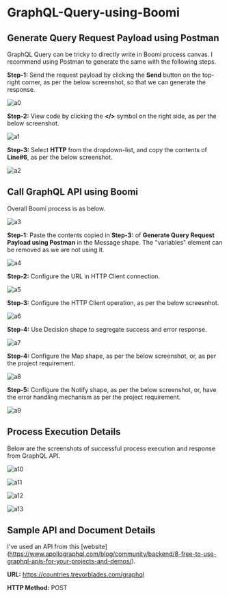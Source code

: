 # GraphQL-Query-using-Boomi

## Generate Query Request Payload using Postman
GraphQL Query can be tricky to directly write in Boomi process canvas. I recommend using Postman to generate the same with the following steps.

**Step-1:** Send the request payload by clicking the **Send** button on the top-right corner, as per the below screenshot, so that we can generate the response.

![a0](https://user-images.githubusercontent.com/12267939/205017655-5fe1ba42-3380-4e8c-b502-102b46cb6d71.JPG)

**Step-2:** View code by clicking the **</>** symbol on the right side, as per the below screenshot.

![a1](https://user-images.githubusercontent.com/12267939/205017951-1220196d-cd33-4b00-9850-46c0805ae8de.JPG)

**Step-3:** Select **HTTP** from the dropdown-list, and copy the contents of **Line#6**, as per the below screenshot.

![a2](https://user-images.githubusercontent.com/12267939/205018749-2987d9aa-c36c-4f67-b2a5-a53f730e0cf1.JPG)



## Call GraphQL API using Boomi
Overall Boomi process is as below.

![a3](https://user-images.githubusercontent.com/12267939/205021012-5bf1e7c5-b86d-451c-92a8-ccf6a852c1d7.JPG)

**Step-1:** Paste the contents copied in **Step-3:** of **Generate Query Request Payload using Postman** in the Message shape. The "variables" element can be removed as we are not using it.

![a4](https://user-images.githubusercontent.com/12267939/205024715-2c775a9a-c5ba-4b4c-b73d-6870f1eb6d38.JPG)

**Step-2:** Configure the URL in HTTP Client connection.

![a5](https://user-images.githubusercontent.com/12267939/205024773-c0be81cb-0aaf-452d-b6b2-00de2b502cd7.JPG)

**Step-3:** Configure the HTTP Client operation, as per the below screesnhot.

![a6](https://user-images.githubusercontent.com/12267939/205024825-d33d6861-1658-424e-9a5a-cb7668029ab7.JPG)

**Step-4:** Use Decision shape to segregate success and error response.

![a7](https://user-images.githubusercontent.com/12267939/205024916-db36d68c-548e-46a3-9688-98b8ebe1f5d1.JPG)

**Step-4:** Configure the Map shape, as per the below screenshot, or, as per the project requirement.

![a8](https://user-images.githubusercontent.com/12267939/205025009-6d86de24-fac0-4dca-b0a9-b37ca0d3cf63.JPG)

**Step-5:** Configure the Notify shape, as per the below screenshot, or, have the error handling mechanism as per the project requirement.

![a9](https://user-images.githubusercontent.com/12267939/205025049-d688b0be-0b0c-418f-aa3d-43288e002d35.JPG)



## Process Execution Details
Below are the screenshots of successful process execution and response from GraphQL API.

![a10](https://user-images.githubusercontent.com/12267939/205025589-60fcda1d-d017-4aa0-93c2-7fb7f6f3c84e.JPG)

![a11](https://user-images.githubusercontent.com/12267939/205025630-bea1bc14-fa65-4df9-bdff-0289ea374ed3.JPG)

![a12](https://user-images.githubusercontent.com/12267939/205025662-5b8136aa-fcef-45b4-b64b-ae66526bc8a4.JPG)

![a13](https://user-images.githubusercontent.com/12267939/205025699-3d139b49-845c-41d3-aaf0-4dcda86aa041.JPG)


## Sample API and Document Details

I've used an API from this [website] (https://www.apollographql.com/blog/community/backend/8-free-to-use-graphql-apis-for-your-projects-and-demos/).

**URL:** https://countries.trevorblades.com/graphql

**HTTP Method:** POST


